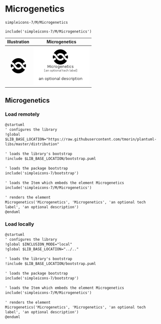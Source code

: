 # Microgenetics


```text
simpleicons-7/M/Microgenetics
```

```text
include('simpleicons-7/M/Microgenetics')
```



| Illustration | Microgenetics |
| :---: | :---: |
| ![illustration for Illustration](../../simpleicons-7/M/Microgenetics.png) | ![illustration for Microgenetics](../../simpleicons-7/M/Microgenetics.Local.png) |




## Microgenetics

### Load remotely
```plantuml
@startuml
' configures the library
!global $LIB_BASE_LOCATION="https://raw.githubusercontent.com/tmorin/plantuml-libs/master/distribution"

' loads the library's bootstrap
!include $LIB_BASE_LOCATION/bootstrap.puml

' loads the package bootstrap
include('simpleicons-7/bootstrap')

' loads the Item which embeds the element Microgenetics
include('simpleicons-7/M/Microgenetics')

' renders the element
Microgenetics('Microgenetics', 'Microgenetics', 'an optional tech label', 'an optional description')
@enduml
```

### Load locally
```plantuml
@startuml
' configures the library
!global $INCLUSION_MODE="local"
!global $LIB_BASE_LOCATION="../.."

' loads the library's bootstrap
!include $LIB_BASE_LOCATION/bootstrap.puml

' loads the package bootstrap
include('simpleicons-7/bootstrap')

' loads the Item which embeds the element Microgenetics
include('simpleicons-7/M/Microgenetics')

' renders the element
Microgenetics('Microgenetics', 'Microgenetics', 'an optional tech label', 'an optional description')
@enduml
```

